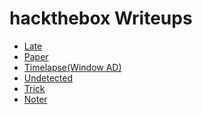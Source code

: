 # hackthebox Writeups

<ul>
<li><a href="https://khushboo013.github.io/hackthebox/late">Late</a></li>
<li><a href="https://khushboo013.github.io/hackthebox/paper">Paper</a></li>
<li><a href="https://khushboo013.github.io/hackthebox/timelapse">Timelapse(Window AD)</a></li>
<li><a href="https://khushboo013.github.io/hackthebox/undetected">Undetected</a></li>
<li><a href="https://khushboo013.github.io/hackthebox/trick">Trick</a></li>
<li><a href="https://khushboo013.github.io/hackthebox/noter">Noter</a></li>
</ul>